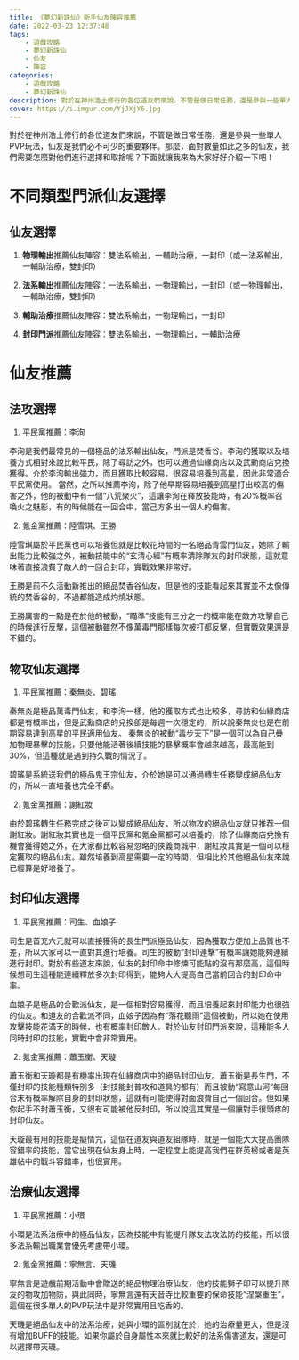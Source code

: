 ```yaml
---
title: 《夢幻新誅仙》新手仙友陣容推薦
date: 2022-03-23 12:37:48
tags: 
    - 遊戲攻略
    - 夢幻新誅仙
    - 仙友
    - 陣容
categories:
    - 遊戲攻略
    - 夢幻新誅仙
description: 對於在神州浩土修行的各位道友們來說，不管是做日常任務，還是參與一些單人PVP玩法，仙友是我們必不可少的重要夥伴。那麼，面對數量如此之多的仙友，我們需要怎麼對他們進行選擇和取捨呢？下面就讓我來為大家好好介紹一下吧！
cover: https://i.imgur.com/YjJXjY6.jpg
---
```


對於在神州浩土修行的各位道友們來說，不管是做日常任務，還是參與一些單人PVP玩法，仙友是我們必不可少的重要夥伴。那麼，面對數量如此之多的仙友，我們需要怎麼對他們進行選擇和取捨呢？下面就讓我來為大家好好介紹一下吧！

# 不同類型門派仙友選擇

## 仙友選擇

1. **物理輸出**推薦仙友陣容：雙法系輸出，一輔助治療，一封印（或一法系輸出，一輔助治療，雙封印）

2. **法系輸出**推薦仙友陣容：一法系輸出，一物理輸出，一封印（或一物理輸出，一輔助治療，雙封印）

3. **輔助治療**推薦仙友陣容：雙法系輸出，一物理輸出，一封印

4. **封印門派**推薦仙友陣容：雙法系輸出，一物理輸出，一輔助治療

# 仙友推薦

## 法攻選擇 

1. 平民黨推薦：李洵

李洵是我們最常見的一個極品的法系輸出仙友，門派是焚香谷。李洵的獲取以及培養方式相對來說比較平民，除了尋訪之外，也可以通過仙緣商店以及武勳商店兌換獲得。介於李洵輸出強力，而且獲取比較容易，很容易培養到高星，因此非常適合平民黨使用。
當然，之所以推薦李洵，除了他早期容易培養到高星打出較高的傷害之外，他的被動中有一個“八荒聚火”，這讓李洵在釋放技能時，有20%概率召喚火之魅影，有的時候能在一回合中，當己方多出一個人的傷害。

2. 氪金黨推薦：陸雪琪、王勝

陸雪琪屬於平民黨也可以培養但就是比較花時間的一名絕品青雲門仙友，她除了輸出能力比較強之外，被動技能中的“玄清心經”有概率清除隊友的封印狀態，這就意味著直接浪費了敵人的一回合封印，實戰效果非常好。

王勝是前不久活動新推出的絕品焚香谷仙友，但是他的技能看起來其實並不太像傳統的焚香谷的，不過都能造成灼燒狀態。

王勝厲害的一點是在於他的被動，“瞄準”技能有三分之一的概率能在敵方攻擊自己的時候進行反擊，這個被動雖然不像萬毒門那樣每次被打都反擊，但實戰效果還是不錯的。

## 物攻仙友選擇

1. 平民黨推薦：秦無炎、碧瑤

秦無炎是極品萬毒門仙友，和李洵一樣，他的獲取方式也比較多，尋訪和仙緣商店都是有概率出，但是武勳商店的兌換卻是每週一次穩定的，所以說秦無炎也是在前期容易達到高星的平民適用仙友。
秦無炎的被動“毒步天下”是一個可以為自己疊加物理暴擊的技能，只要他能活著後續技能的暴擊概率會越來越高，最高能到30%，但這種就是遇到持久戰的情況了。

碧瑤是系統送我們的極品鬼王宗仙友，介於她是可以通過轉生任務變成絕品仙友的，所以一直培養也完全不虧。

2. 氪金黨推薦：謝紅妝

由於碧瑤轉生任務完成之後可以變成絕品仙友，所以物攻的絕品仙友就只推荐一個謝紅妝。謝紅妝其實也是一個平民黨和氪金黨都可以培養的，除了仙緣商店兌換有機會獲得她之外，在大家都比較容易忽略的俠義商城中，謝紅妝其實是一個可以穩定獲取的絕品仙友。雖然培養到高星需要一定的時間，但相比於其他絕品仙友來說已經算是好培養了。

## 封印仙友選擇

1. 平民黨推薦：司生、血娘子

司生是首充六元就可以直接獲得的長生門派極品仙友，因為獲取方便加上品質也不差，所以大家可以一直對其進行培養。司生的被動“封印連擊”有概率讓她能夠連續進行封印。對於有些道友來說，仙友的封印命中修煉可能點的沒有那麼高，這個時候想司生這種能連續釋放多次封印得到，能夠大大提高自己當前回合的封印命中率。

血娘子是極品的合歡派仙友，是一個相對容易獲得，而且培養起來封印能力也很強的仙友。和道友的合歡派不同，血娘子因為有“落花聽雨”這個被動，所以她在使用攻擊技能花滿天的時候，也有概率封印敵人。對於仙友封印門派來說，這種能多人同時封印的技能，實戰中會非常實用。

2. 氪金黨推薦：蕭玉衡、天璇

蕭玉衡和天璇都是有機率出現在仙緣商店中的絕品封印仙友。蕭玉衡是長生門，不僅封印的技能種類特別多（封技能封普攻和道具的都有）而且被動“寫意山河”每回合末有概率解除自身的封印狀態，這就有可能使得對面浪費自己一個回合。但如果你起手不封蕭玉衡，又很有可能被他反封印，所以說這其實是一個讓對手很頭疼的封印仙友。

天璇最有用的技能是癡情咒，這個在道友與道友組隊時，就是一個能大大提高團隊容錯率的技能，當它出現在仙友身上時，一定程度上能提高我們在群英榜或者是英雄帖中的戰斗容錯率，也很實用。

## 治療仙友選擇

1. 平民黨推薦：小環

小環是法系治療中的極品仙友，因為技能中有能提升隊友法攻法防的技能，所以很多法系輸出職業會優先考慮帶小環。

2. 氪金黨推薦：寧無言、天璣

寧無言是遊戲前期活動中會贈送的絕品物理治療仙友，他的技能獅子印可以提升隊友的物攻加物防，與此同時，寧無言還有天音寺比較重要的保命技能“涅槃重生”，這個在很多單人的PVP玩法中是非常實用且吃香的。

天璣是絕品仙友中的法系治療，她與小環的區別就在於，她的治療量更大，但是沒有增加BUFF的技能。如果你屬於自身屬性本來就比較好的法系傷害道友，還是可以選擇帶天璣。

